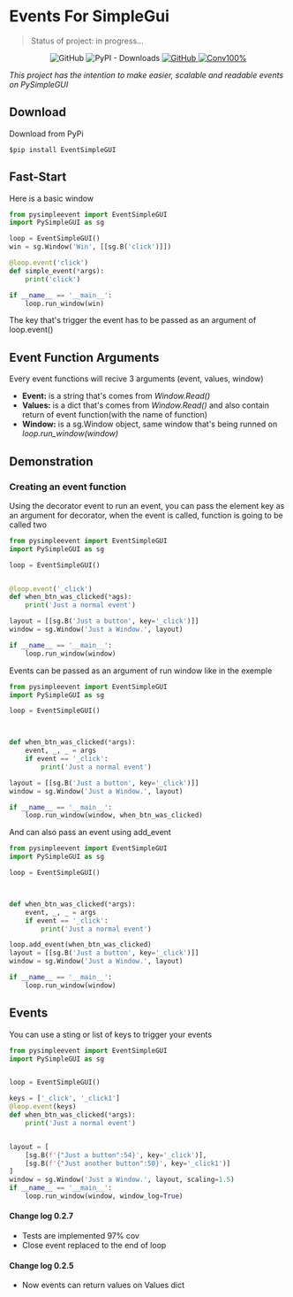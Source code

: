 # Events For SimpleGui

> Status of project: in progress...


<div align="center">
<img alt="GitHub" src="https://img.shields.io/github/license/MikalROn/EventSimpleGUI?style=for-the-badge"/>
<img alt="PyPI - Downloads" src="https://img.shields.io/pypi/dm/eventsimplegui?style=for-the-badge"/>
<a href="https://github.com/MikalROn/EventSimpleGUI">
<img alt="GitHub" src="https://img.shields.io/badge/Github-Open%20source-green?style=for-the-badge&amp;logo=github"/>
</a>
<a href="https://smokeshow.helpmanual.io/474z2x1c0s2u3j101i26/">
<img alt="Conv100%" src="https://img.shields.io/badge/coverage-100%25-green?style=for-the-badge">
</a>
</div>

<em>This project has the intention to make easier, scalable and readable events on PySimpleGUI</em>

## Download

<p>Download from PyPi</p>

````shell
$pip install EventSimpleGUI
````

## Fast-Start 

<p> Here is a basic window </p>

````python
from pysimpleevent import EventSimpleGUI
import PySimpleGUI as sg

loop = EventSimpleGUI()
win = sg.Window('Win', [[sg.B('click')]])

@loop.event('click')
def simple_event(*args):
    print('click')

if __name__ == '__main__':
    loop.run_window(win)
````
<p>The key that's trigger the event has to be passed as an argument of loop.event()
</p>

## Event Function Arguments
<p> Every event functions will recive 3 arguments (event, values, window) </p>

- <b>Event:</b> is a string that's comes from <em>Window.Read()</em>
- <b>Values:</b> is a dict that's comes from <em>Window.Read()</em> and also contain return of event function(with the name of function)
- <b>Window:</b> is a sg.Window object, same window that's being runned on <em>loop.run_window(window)</em>

## Demonstration

<h3> Creating an event function </h3>

<p>Using the decorator event to run an event, you can pass the element key as an argument for decorator, when the event 
is called, function is going to be called two</p>

````python
from pysimpleevent import EventSimpleGUI
import PySimpleGUI as sg

loop = EventSimpleGUI()


@loop.event('_click')
def when_btn_was_clicked(*ags):
    print('Just a normal event')

layout = [[sg.B('Just a button', key='_click')]]
window = sg.Window('Just a Window.', layout)

if __name__ == '__main__':
    loop.run_window(window)
````
Events can be passed as an argument of run window like in the exemple
````python
from pysimpleevent import EventSimpleGUI
import PySimpleGUI as sg

loop = EventSimpleGUI()



def when_btn_was_clicked(*args):
    event, _, _ = args
    if event == '_click':
        print('Just a normal event')

layout = [[sg.B('Just a button', key='_click')]]
window = sg.Window('Just a Window.', layout)

if __name__ == '__main__':
    loop.run_window(window, when_btn_was_clicked)
````
And can also pass an event using add_event
````python
from pysimpleevent import EventSimpleGUI
import PySimpleGUI as sg

loop = EventSimpleGUI()



def when_btn_was_clicked(*args):
    event, _, _ = args
    if event == '_click':
        print('Just a normal event')

loop.add_event(when_btn_was_clicked)
layout = [[sg.B('Just a button', key='_click')]]
window = sg.Window('Just a Window.', layout)

if __name__ == '__main__':
    loop.run_window(window)
````

## Events

<p> You can use a sting or list of keys to trigger your events </p>

````python
from pysimpleevent import EventSimpleGUI
import PySimpleGUI as sg


loop = EventSimpleGUI()

keys = ['_click', '_click1']
@loop.event(keys)
def when_btn_was_clicked(*args):
    print('Just a normal event')


layout = [
    [sg.B(f'{"Just a button":54}', key='_click')],
    [sg.B(f'{"Just another button":50}', key='_click1')]
]
window = sg.Window('Just a Window.', layout, scaling=1.5)
if __name__ == '__main__':
    loop.run_window(window, window_log=True)
````

#### Change log 0.2.7

- Tests are implemented 97% cov
- Close event replaced to the end of loop

####  Change log 0.2.5

- Now events can return values on Values dict







